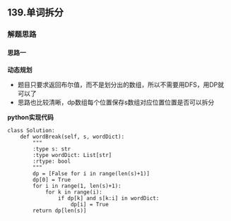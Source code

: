 ## 139.单词拆分
### 解题思路
#### 思路一
**动态规划**
- 题目只要求返回布尔值，而不是划分出的数组，所以不需要用DFS，用DP就可以了
- 思路也比较清晰，dp数组每个位置保存s数组对应位置位置是否可以拆分

**python实现代码**
```
class Solution:
    def wordBreak(self, s, wordDict):
        """
        :type s: str
        :type wordDict: List[str]
        :rtype: bool
        """
        dp = [False for i in range(len(s)+1)]
        dp[0] = True
        for i in range(1, len(s)+1):
            for k in range(i):
                if dp[k] and s[k:i] in wordDict:
                    dp[i] = True
        return dp[len(s)]

```

